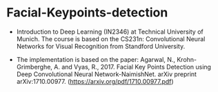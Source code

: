 # Facial-Keypoints-detection

* Introduction to Deep Learning (IN2346) at Technical University of Munich. The course is based on the CS231n: Convolutional Neural Networks for Visual Recognition from Standford University. 

* The implementation is based on the paper: Agarwal, N., Krohn-Grimberghe, A. and Vyas, R., 2017. Facial Key Points Detection using Deep Convolutional Neural Network-NaimishNet. arXiv preprint arXiv:1710.00977.  (https://arxiv.org/pdf/1710.00977.pdf)


